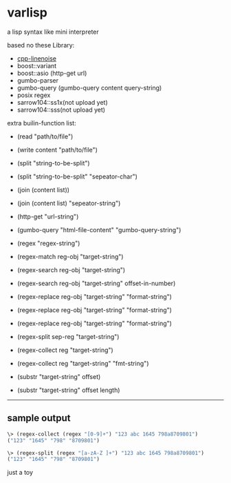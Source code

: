 # varlisp
a lisp syntax like mini interpreter

based no these Library:

- [cpp-linenoise](https://github.com/sarrow104/cpp-linenoise)
- boost::variant
- boost::asio  (http-get url)
- gumbo-parser
- gumbo-query  (gumbo-query content query-string)
- posix regex
- sarrow104::ss1x(not upload yet)
- sarrow104::sss(not upload yet)

extra builin-function list:
  - (read "path/to/file")
  - (write content "path/to/file")

  - (split "string-to-be-split")
  - (split "string-to-be-split" "sepeator-char")
  - (join (content list))
  - (join (content list) "sepeator-string")

  - (http-get "url-string")
  - (gumbo-query "html-file-content" "gumbo-query-string")

  - (regex "regex-string")
  - (regex-match reg-obj "target-string")
  - (regex-search reg-obj "target-string")
  - (regex-search reg-obj "target-string" offset-in-number)
  - (regex-replace reg-obj "target-string" "format-string")

  - (regex-replace reg-obj "target-string" "format-string")
  - (regex-replace reg-obj "target-string" "format-string")

  - (regex-split sep-reg "target-string")
  - (regex-collect reg "target-string")
  - (regex-collect reg "target-string" "fmt-string")

  - (substr "target-string" offset)
  - (substr "target-string" offset length)

----------------------------------------------------------------------

## sample output

```lisp
\> (regex-collect (regex "[0-9]+") "123 abc 1645 798a8709801")
("123" "1645" "798" "8709801")

\> (regex-split (regex "[a-zA-Z ]+") "123 abc 1645 798a8709801")
("123" "1645" "798" "8709801")
```
just a toy
